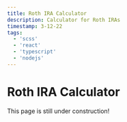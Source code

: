 ```yaml
---
title: Roth IRA Calculator
description: Calculator for Roth IRAs
timestamp: 3-12-22
tags:
  - 'scss'
  - 'react'
  - 'typescript'
  - 'nodejs'
---
```


# Roth IRA Calculator

This page is still under construction!
